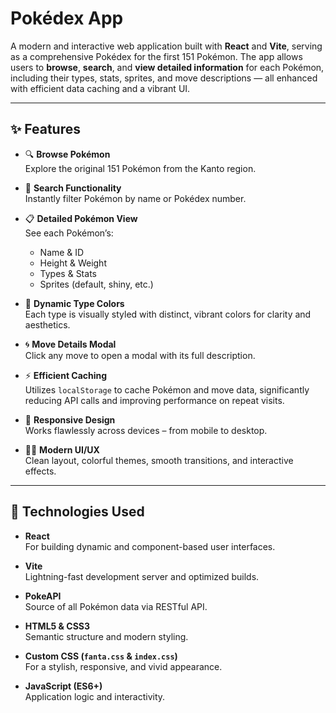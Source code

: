 # Pokédex App

A modern and interactive web application built with **React** and **Vite**, serving as a comprehensive Pokédex for the first 151 Pokémon. The app allows users to **browse**, **search**, and **view detailed information** for each Pokémon, including their types, stats, sprites, and move descriptions — all enhanced with efficient data caching and a vibrant UI.

---

## ✨ Features

- 🔍 **Browse Pokémon**  
  Explore the original 151 Pokémon from the Kanto region.

- 🔎 **Search Functionality**  
  Instantly filter Pokémon by name or Pokédex number.

- 📋 **Detailed Pokémon View**  
  See each Pokémon’s:
  - Name & ID  
  - Height & Weight  
  - Types & Stats  
  - Sprites (default, shiny, etc.)

- 🎨 **Dynamic Type Colors**  
  Each type is visually styled with distinct, vibrant colors for clarity and aesthetics.

- 🌀 **Move Details Modal**  
  Click any move to open a modal with its full description.

- ⚡ **Efficient Caching**  
  Utilizes `localStorage` to cache Pokémon and move data, significantly reducing API calls and improving performance on repeat visits.

- 📱 **Responsive Design**  
  Works flawlessly across devices – from mobile to desktop.

- 🧑‍🎨 **Modern UI/UX**  
  Clean layout, colorful themes, smooth transitions, and interactive effects.

---

## 🚀 Technologies Used

- **React**  
  For building dynamic and component-based user interfaces.

- **Vite**  
  Lightning-fast development server and optimized builds.

- **PokeAPI**  
  Source of all Pokémon data via RESTful API.

- **HTML5 & CSS3**  
  Semantic structure and modern styling.

- **Custom CSS (`fanta.css` & `index.css`)**  
  For a stylish, responsive, and vivid appearance.

- **JavaScript (ES6+)**  
  Application logic and interactivity.

